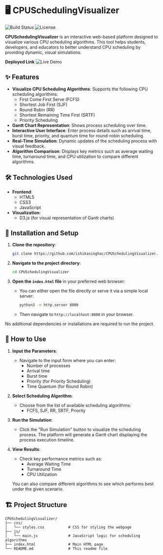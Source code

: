 # 🖥️ CPUSchedulingVisualizer

![Build Status](https://img.shields.io/badge/build-passing-brightgreen.svg)
![License](https://img.shields.io/badge/License-MIT-blue.svg)

**CPUSchedulingVisualizer** is an interactive web-based platform designed to visualize various CPU scheduling algorithms. This tool helps students, developers, and educators to better understand CPU scheduling by providing dynamic, visual simulations.

**Deployed Link** ![Live Demo](https://cpu-scheduling-visualizer-is.netlify.app/)


## ✨ Features

- **Visualize CPU Scheduling Algorithms**: Supports the following CPU scheduling algorithms:
  - First Come First Serve (FCFS)
  - Shortest Job First (SJF)
  - Round Robin (RR)
  - Shortest Remaining Time First (SRTF)
  - Priority Scheduling
- **Gantt Chart Representation**: Shows process scheduling over time.
- **Interactive User Interface**: Enter process details such as arrival time, burst time, priority, and quantum time for round-robin scheduling.
- **Real-Time Simulation**: Dynamic updates of the scheduling process with visual feedback.
- **Algorithm Comparison**: Displays key metrics such as average waiting time, turnaround time, and CPU utilization to compare different algorithms.

## 🛠️ Technologies Used

- **Frontend**:
  - HTML5
  - CSS3
  - JavaScript
- **Visualization**:
  - D3.js (for visual representation of Gantt charts)

## 🚀 Installation and Setup

1. **Clone the repository**:
   ```bash
   git clone https://github.com/ishikasinghac/CPUSchedulingVisualizer.git
   ```

2. **Navigate to the project directory**:
   ```bash
   cd CPUSchedulingVisualizer
   ```

3. **Open the `index.html` file** in your preferred web browser:
   - You can either open the file directly or serve it via a simple local server:
     ```bash
     python3 -m http.server 8000
     ```
   - Then navigate to `http://localhost:8000` in your browser.

No additional dependencies or installations are required to run the project.


## 🧭 How to Use

1. **Input the Parameters**:
   - Navigate to the input form where you can enter:
     - Number of processes
     - Arrival time
     - Burst time
     - Priority (for Priority Scheduling)
     - Time Quantum (for Round Robin)
   
2. **Select Scheduling Algorithm**:
   - Choose from the list of available scheduling algorithms:
     - FCFS, SJF, RR, SRTF, Priority

3. **Run the Simulation**:
   - Click the "Run Simulation" button to visualize the scheduling process. The platform will generate a Gantt chart displaying the process execution timeline.

4. **View Results**:
   - Check key performance metrics such as:
     - Average Waiting Time
     - Turnaround Time
     - CPU Utilization
   
   You can also compare different algorithms to see which performs best under the given scenario.

## 🏗️ Project Structure

```
CPUSchedulingVisualizer/
├── css/
│   └── styles.css           # CSS for styling the webpage
├── js/
│   └── main.js              # JavaScript logic for scheduling algorithms
├── index.html               # Main HTML page
└── README.md                # This readme file
```

